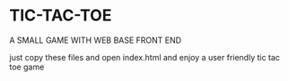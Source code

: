 # TIC-TAC-TOE
A SMALL GAME WITH WEB BASE FRONT END




just copy these files and open index.html and enjoy a user friendly tic tac toe game
